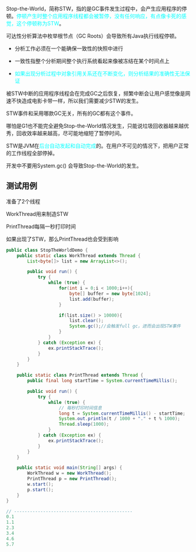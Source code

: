 Stop-the-World，简称STW，指的是GC事件发生过程中，会产生应用程序的停顿。<font color="cyan">停顿产生时整个应用程序线程都会被暂停，没有任何响应，有点像卡死的感觉，这个停顿称为STW</font>。

可达性分析算法中枚举根节点（GC Roots）会导致所有Java执行线程停顿。

- 分析工作必须在一个能确保一致性的快照中进行

- 一致性指整个分析期间整个执行系统看起来像被冻结在某个时间点上

- <font color="cyan">如果出现分析过程中对象引用关系还在不断变化，则分析结果的准确性无法保证</font>

被STW中断的应用程序线程会在完成GC之后恢复，频繁中断会让用户感觉像是网速不快造成电影卡带一样，所以我们需要减少STW的发生。

STW事件和采用哪款GC无关，所有的GC都有这个事件。

哪怕是G1也不能完全避免Stop-the-World情况发生，只能说垃圾回收器越来越优秀，回收效率越来越高，尽可能地缩短了暂停时间。

STW是JVM在<font color="cyan">后台自动发起和自动完成</font>的。在用户不可见的情况下，把用户正常的工作线程全部停掉。

开发中不要用System.gc() 会导致Stop-the-World的发生。



## 测试用例

准备了2个线程

WorkThread用来制造STW

PrintThread每隔一秒打印时间

如果出现了STW，那么PrintThread也会受到影响

```java
public class StopTheWorldDemo {
    public static class WorkThread extends Thread {
        List<byte[]> list = new ArrayList<>();

        public void run() {
            try {
                while (true) {
                    for(int i = 0;i < 1000;i++){
                        byte[] buffer = new byte[1024];
                        list.add(buffer);
                    }

                    if(list.size() > 10000){
                        list.clear();
                        System.gc();//会触发full gc，进而会出现STW事件
                    }
                }
            } catch (Exception ex) {
                ex.printStackTrace();
            }
        }
    }

    public static class PrintThread extends Thread {
        public final long startTime = System.currentTimeMillis();

        public void run() {
            try {
                while (true) {
                    // 每秒打印时间信息
                    long t = System.currentTimeMillis() - startTime;
                    System.out.println(t / 1000 + "." + t % 1000);
                    Thread.sleep(1000);
                }
            } catch (Exception ex) {
                ex.printStackTrace();
            }
        }
    }

    public static void main(String[] args) {
        WorkThread w = new WorkThread();
        PrintThread p = new PrintThread();
        w.start();
        p.start();
    }
}

// ---------------------------------------------
0.1
1.1
2.3
3.4
4.6
5.7
```

